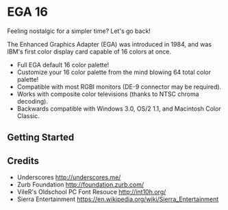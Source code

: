 EGA 16
===

Feeling nostalgic for a simpler time? Let's go back!

The Enhanced Graphics Adapter (EGA) was introduced in 1984, and was IBM's first color display card capable of 16 colors at once.

* Full EGA default 16 color palette!
* Customize your 16 color palette from the mind blowing 64 total color palette!
* Compatible with most RGBI monitors (DE-9 connector may be required).
* Works with composite color televisions (thanks to NTSC chroma decoding).
* Backwards compatible with Windows 3.0, OS/2 1.1, and Macintosh Color Classic.

Getting Started
---------------

Credits
-------
* Underscores http://underscores.me/
* Zurb Foundation http://foundation.zurb.com/
* VileR's Oldschool PC Font Resouce http://int10h.org/
* Sierra Entertainment https://en.wikipedia.org/wiki/Sierra_Entertainment
